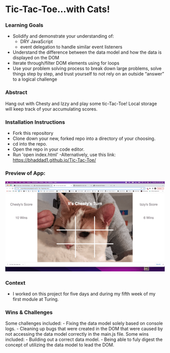# Tic-Tac-Toe...with Cats!


### Learning Goals
- Solidify and demonstrate your understanding of:
    - DRY JavaScript
    - event delegation to handle similar event listeners
- Understand the difference between the data model and how the data is displayed on the DOM
- Iterate through/filter DOM elements using for loops
- Use your problem solving process to break down large problems, solve things step by step, and trust yourself to not rely on an outside “answer” to a logical challenge


### Abstract
Hang out with Chesty and Izzy and play some tic-Tac-Toe! Local storage will keep track of your accumulating scores. 


### Installation Instructions
- Fork this repository 
- Clone down your new, forked repo into a directory of your choosing.
- cd into the repo.
- Open the repo in your code editor.
- Run 'open index.html'
-Alternatively, use this link: https://bhaddad1.github.io/Tic-Tac-Toe/

### Preview of App: 
![Gif of preview](assets/previewgif.gif)


### Context
- I worked on this project for five days and during my fifth week of my first module at Turing. 


### Wins & Challenges
Some challenges included: 
    - Fixing the data model solely based on console logs.
    - Cleaning up bugs that were created in the DOM that were caused by not accessing the data model correctly in the main.js file.
Some wins included: 
    - Building out a correct data model.
    - Being able to fuly digest the concept of utilizing the data model to lead the DOM.
